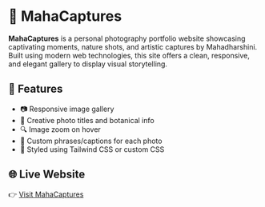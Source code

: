 # 📸 MahaCaptures

**MahaCaptures** is a personal photography portfolio website showcasing captivating moments, nature shots, and artistic captures by Mahadharshini. Built using modern web technologies, this site offers a clean, responsive, and elegant gallery to display visual storytelling.

## 🚀 Features

- 📷 Responsive image gallery
- 📝 Creative photo titles and botanical info
- 🔍 Image zoom on hover
- 💬 Custom phrases/captions for each photo
- 🎨 Styled using Tailwind CSS or custom CSS

## 🌐 Live Website

👉 [Visit MahaCaptures](https://mahacaptures.netlify.app/)


